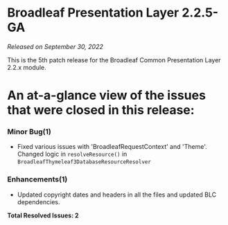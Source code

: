 # Broadleaf Presentation Layer 2.2.5-GA

_Released on September 30, 2022_

This is the 5th patch release for the Broadleaf Common Presentation Layer 2.2.x module.

# An at-a-glance view of the issues that were closed in this release:

### Minor Bug(1)
- Fixed various issues with 'BroadleafRequestContext' and 'Theme'. Changed logic in `resolveResource()` in `BroadleafThymeleaf3DatabaseResourceResolver`

### Enhancements(1)
- Updated copyright dates and headers in all the files and updated BLC dependencies.


**Total Resolved Issues: 2**
